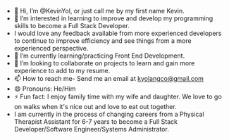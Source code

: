 - 👋 Hi, I’m @KevinYol, or just call me by my first name Kevin.
- 👀 I’m interested in learning to improve and develop my programming skills to become a Full Stack Developer.
- I would love any feedback available from more experienced developers to continue to improve efficiency and see things from a more experienced perspective. 
- 🌱 I’m currently learning/practicing Front End Development. 
- 💞️ I’m looking to collaborate on projects to learn and gain more experience to add to my resume. 
- 📫 How to reach me- Send me an email at kyolangco@gmail.com
- 😄 Pronouns: He/Him
- ⚡ Fun fact: I enjoy family time with my wife and daughter. We love to go on walks when it's nice out and love to eat out together.
- I am currently in the process of changing careers from a Physical Therapist Assistant for 6-7 years to become a Full Stack Developer/Software Engineer/Systems Administrator. 

<!---
KevinYol/KevinYol is a ✨ special ✨ repository because its `README.md` (this file) appears on your GitHub profile.
You can click the Preview link to take a look at your changes.
--->
